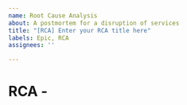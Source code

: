 ```yaml
---
name: Root Cause Analysis
about: A postmortem for a disruption of services
title: "[RCA] Enter your RCA title here"
labels: Epic, RCA
assignees: ''

---
```


# RCA - <title of incident>
(Action Items associated w/ Epic)

### Date(s)

## Summary
<!-- Provide a brief 1-2 sentence summary of the incident -->
<!-- e.g. - <Feature/Service> was unavailable for <duration> due to <cause> -->

## Impact
<!-- What was the impact to clients, revenue, business value, etc.? -->

## Root Causes
<!-- An explanation of the circumstances in which this incident happened. Use the 5 Whys (https://en.wikipedia.org/wiki/5_Whys) technique to understand the contributing factors -->

## Trigger
<!-- If known, describe what ultimately triggered the incident -->

## Resolution
<!-- In 100 words or less, describe how the incident was resolved -->

## Detection
<!-- How did we find out about this incident? Were there monitoring alerts in place? Did a client tell us? etc. -->

# Lessons Learned

### What went well
<!-- What systems or processes were in place that helped resolve this incident? -->

### What went wrong
<!-- What were the contributing factors that led to an escalation beyond our normal error budget and incident response process? -->

### Where we got lucky
<!-- This section is really for near misses -->
<!-- e.g., “The goat teleporter was available for emergency use with other animals despite lack of certification.” -->

# Supporting Information
<!-- Useful information, links, logs, screenshots, graphs, chat logs, etc. -->

# Timeline
<!-- A “screenplay” of the incident; use the info from relevant issues to start filling in the postmortem timeline, then supplement with other relevant entries, such as any Box notes used during triage to collect information. -->

| Time  | Description |
| ----- | ----------- |
| 00:00 | **INCIDENT BEGINS**  |
| 00:00 | **INCIDENT REPORTED**  |
| 00:00 | **INCIDENT REPORTED**  |
| 00:00 | **INCIDENT ENDS**   |
| 00:00 | **INCIDENT CLOSED**  |

# Action Items
Action items created in response to this postmortem RCA should be added to this Epic, [using the appropriate template](./postmortem-action-item.md) and labeled with the correct **type**:
- _mitigate_: These action items help mitigate the impact of this outage in the future.  e.g, updating a playbook with instructions for responding to the root cause more quickly in the future.
- _prevent_: This action item will contribute to preventing the root cause of the issue in the future.
- _process_: These action items reflect changes in process that help us avoid the outage in the future.
